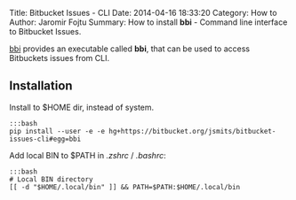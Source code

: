 Title: Bitbucket Issues - CLI
Date: 2014-04-16 18:33:20 
Category: How to
Author: Jaromir Fojtu
Summary: How to install **bbi** - Command line interface to Bitbucket Issues.

[bbi](https://bitbucket.org/jsmits/bitbucket-issues-cli) provides an executable
called **bbi**, that can be used to access Bitbuckets issues from CLI.

## Installation
Install to $HOME dir, instead of system.

    :::bash
    pip install --user -e -e hg+https://bitbucket.org/jsmits/bitbucket-issues-cli#egg=bbi


Add local BIN to $PATH in *.zshrc* / *.bashrc*:

    :::bash
    # Local BIN directory
    [[ -d "$HOME/.local/bin" ]] && PATH=$PATH:$HOME/.local/bin
